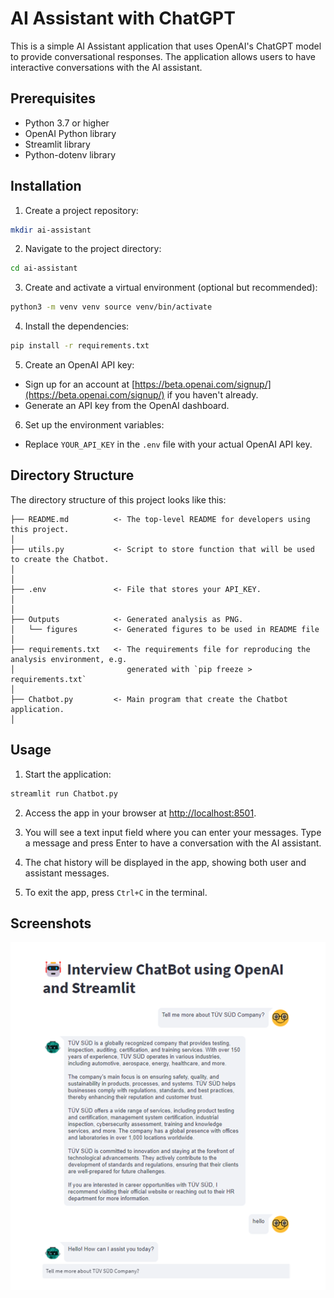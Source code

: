 # AI Assistant with ChatGPT
This is a simple AI Assistant application that uses OpenAI's ChatGPT model to provide conversational responses. The application allows users to have interactive conversations with the AI assistant.

## Prerequisites

- Python 3.7 or higher
- OpenAI Python library
- Streamlit library
- Python-dotenv library



## Installation

1. Create a project repository:
```bash 
mkdir ai-assistant
```
2. Navigate to the project directory:
```bash 
cd ai-assistant
```
3. Create and activate a virtual environment (optional but recommended):
```bash
python3 -m venv venv source venv/bin/activate
```
4. Install the dependencies:
```bash
pip install -r requirements.txt
```
5. Create an OpenAI API key:

- Sign up for an account at [https://beta.openai.com/signup/](https://beta.openai.com/signup/) if you haven't already.
- Generate an API key from the OpenAI dashboard.

6. Set up the environment variables:

- Replace `YOUR_API_KEY` in the `.env` file with your actual OpenAI API key.


## Directory Structure 

The directory structure of this project looks like this:

```
├── README.md          <- The top-level README for developers using this project.
│
├── utils.py           <- Script to store function that will be used to create the Chatbot.
│
│
├── .env               <- File that stores your API_KEY. 
│
│
├── Outputs            <- Generated analysis as PNG.
│   └── figures        <- Generated figures to be used in README file
│
├── requirements.txt   <- The requirements file for reproducing the analysis environment, e.g.
│                         generated with `pip freeze > requirements.txt`
│
├── Chatbot.py         <- Main program that create the Chatbot application.
│ 
```






## Usage

1. Start the application:
```bash
streamlit run Chatbot.py
```
2. Access the app in your browser at [http://localhost:8501](http://localhost:8501).

3. You will see a text input field where you can enter your messages. Type a message and press Enter to have a conversation with the AI assistant.

4. The chat history will be displayed in the app, showing both user and assistant messages.

5. To exit the app, press `Ctrl+C` in the terminal.

## Screenshots

![title](Outputs/Output1.png)


